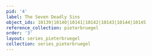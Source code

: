 ```yaml
---
pid: '4'
label: The Seven Deadly Sins
object_ids: 10139|10140|10141|10142|10143|10144|10145
reference_collection: pieterbruegel
order: '3'
layout: series_pieterbruegel
collection: series_pieterbruegel
---
```


